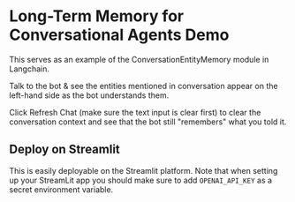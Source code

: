 # Long-Term Memory for Conversational Agents Demo

This serves as an example of the ConversationEntityMemory module in Langchain.

Talk to the bot & see the entities mentioned in conversation appear on the left-hand side as the bot understands them.

Click Refresh Chat (make sure the text input is clear first) to clear the conversation context and see that the bot still "remembers" what you told it.

## Deploy on Streamlit

This is easily deployable on the Streamlit platform.
Note that when setting up your StreamLit app you should make sure to add `OPENAI_API_KEY` as a secret environment variable.
